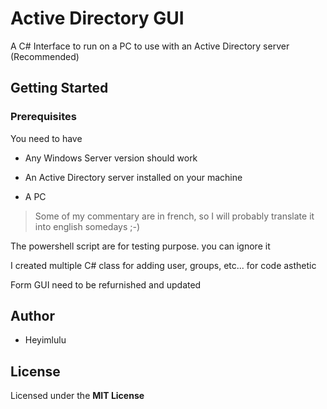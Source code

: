 # Active Directory GUI

A C# Interface to run on a PC to use with an Active Directory server (Recommended)

## Getting Started

### Prerequisites

You need to have

- Any Windows Server version should work 

- An Active Directory server installed on your machine

- A PC

> Some of my commentary are in french, so I will probably translate it into english somedays ;-)

The powershell script are for testing purpose. you can ignore it

I created multiple C# class for adding user, groups, etc... for code asthetic

Form GUI need to be refurnished and updated

## Author

- Heyimlulu

## License

Licensed under the **MIT License**
